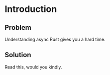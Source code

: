 # Introduction

## Problem

Understanding async Rust gives you a hard time.

## Solution

Read this, would you kindly.
